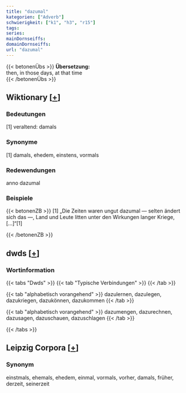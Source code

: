 ```yaml
---
title: "dazumal"
kategorien: ["Adverb"]
schwierigkeit: ["k1", "h3", "r15"]
tags:
series:
mainDornseiffs:
domainDornseiffs:
url: "dazumal"
---
```


{{< betonenÜbs >}}
**Übersetzung:**  
then, in those days, at that time  
{{< /betonenÜbs >}}

## Wiktionary [[+](https://de.wiktionary.org/wiki/dazumal)]

### Bedeutungen
[1] veraltend: damals  

### Synonyme
[1] damals, ehedem, einstens, vormals  

### Redewendungen
anno dazumal  

### Beispiele
{{< betonenZB >}}
[1] „Die Zeiten waren ungut dazumal — selten ändert sich das —, Land und Leute litten unter den Wirkungen langer Kriege, […]“[1]  

{{< /betonenZB >}}


## dwds [[+](https://www.dwds.de/wb/dazumal)]

### Wortinformation
{{< tabs "Dwds" >}}
{{< tab "Typische Verbindungen" >}}
{{< /tab >}}

{{< tab "alphabetisch vorangehend" >}}
dazulernen, dazulegen, dazukriegen, dazukönnen, dazukommen
{{< /tab >}}

{{< tab "alphabetisch vorangehend" >}}
dazumengen, dazurechnen, dazusagen, dazuschauen, dazuschlagen
{{< /tab >}}

{{< /tabs >}}

## Leipzig Corpora [[+](https://corpora.uni-leipzig.de/en/res?word=dazumal&corpusId=deu_newscrawl-public_2018)]


### Synonym
einstmals, ehemals, ehedem, einmal, vormals, vorher, damals, früher, derzeit, seinerzeit

